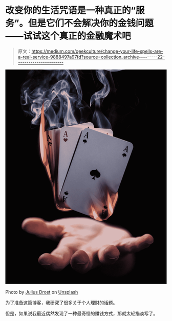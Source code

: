 # 改变你的生活咒语是一种真正的“服务”。但是它们不会解决你的金钱问题——试试这个真正的金融魔术吧

> 原文：<https://medium.com/geekculture/change-your-life-spells-are-a-real-service-9888497a97fd?source=collection_archive---------22----------------------->

![](img/cf5d08ab860a73fa66f7eed2db7bcf55.png)

Photo by [Julius Drost](https://unsplash.com/@juliusdrost?utm_source=unsplash&utm_medium=referral&utm_content=creditCopyText) on [Unsplash](https://unsplash.com/s/photos/magic?utm_source=unsplash&utm_medium=referral&utm_content=creditCopyText)

为了准备这篇博客，我研究了很多关于个人理财的话题。

但是，如果说我最近偶然发现了一种最奇怪的赚钱方式，那就太轻描淡写了。